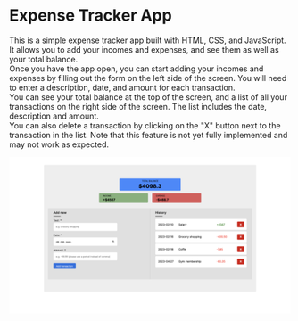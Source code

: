 # Expense Tracker App

This is a simple expense tracker app built with HTML, CSS, and JavaScript. It allows you to add your incomes and expenses, and see them as well as your total balance. 
<br>
Once you have the app open, you can start adding your incomes and expenses by filling out the form on the left side of the screen. You will need to enter a description, date, and amount for each transaction.
<br>
You can see your total balance at the top of the screen, and a list of all your transactions on the right side of the screen. The list includes the date, description and amount.
<br>
You can also delete a transaction by clicking on the "X" button next to the transaction in the list. Note that this feature is not yet fully implemented and may not work as expected.

<img src="img.png">

